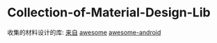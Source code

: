 # Collection-of-Material-Design-Lib
收集的材料设计的库:
[来自](https://github.com/lightSky/Awesome-MaterialDesign)
[awesome](https://github.com/sindresorhus/awesome)
[awesome-android](https://github.com/snowdream/awesome-android)


